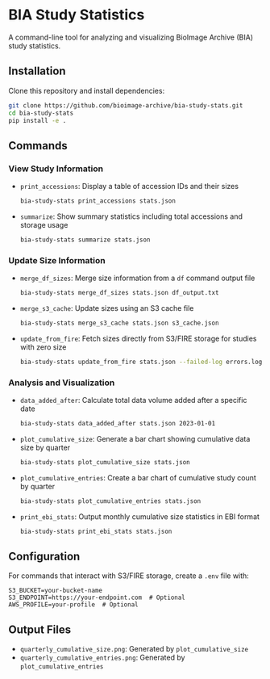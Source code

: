 # BIA Study Statistics

A command-line tool for analyzing and visualizing BioImage Archive (BIA) study statistics.

## Installation

Clone this repository and install dependencies:
```bash
git clone https://github.com/bioimage-archive/bia-study-stats.git
cd bia-study-stats
pip install -e .
```

## Commands

### View Study Information

- `print_accessions`: Display a table of accession IDs and their sizes
  ```bash
  bia-study-stats print_accessions stats.json
  ```

- `summarize`: Show summary statistics including total accessions and storage usage
  ```bash
  bia-study-stats summarize stats.json
  ```

### Update Size Information

- `merge_df_sizes`: Merge size information from a `df` command output file
  ```bash
  bia-study-stats merge_df_sizes stats.json df_output.txt
  ```

- `merge_s3_cache`: Update sizes using an S3 cache file
  ```bash
  bia-study-stats merge_s3_cache stats.json s3_cache.json
  ```

- `update_from_fire`: Fetch sizes directly from S3/FIRE storage for studies with zero size
  ```bash
  bia-study-stats update_from_fire stats.json --failed-log errors.log
  ```

### Analysis and Visualization

- `data_added_after`: Calculate total data volume added after a specific date
  ```bash
  bia-study-stats data_added_after stats.json 2023-01-01
  ```

- `plot_cumulative_size`: Generate a bar chart showing cumulative data size by quarter
  ```bash
  bia-study-stats plot_cumulative_size stats.json
  ```

- `plot_cumulative_entries`: Create a bar chart of cumulative study count by quarter
  ```bash
  bia-study-stats plot_cumulative_entries stats.json
  ```

- `print_ebi_stats`: Output monthly cumulative size statistics in EBI format
  ```bash
  bia-study-stats print_ebi_stats stats.json
  ```

## Configuration

For commands that interact with S3/FIRE storage, create a `.env` file with:

```
S3_BUCKET=your-bucket-name
S3_ENDPOINT=https://your-endpoint.com  # Optional
AWS_PROFILE=your-profile  # Optional
```

## Output Files

- `quarterly_cumulative_size.png`: Generated by `plot_cumulative_size`
- `quarterly_cumulative_entries.png`: Generated by `plot_cumulative_entries`
